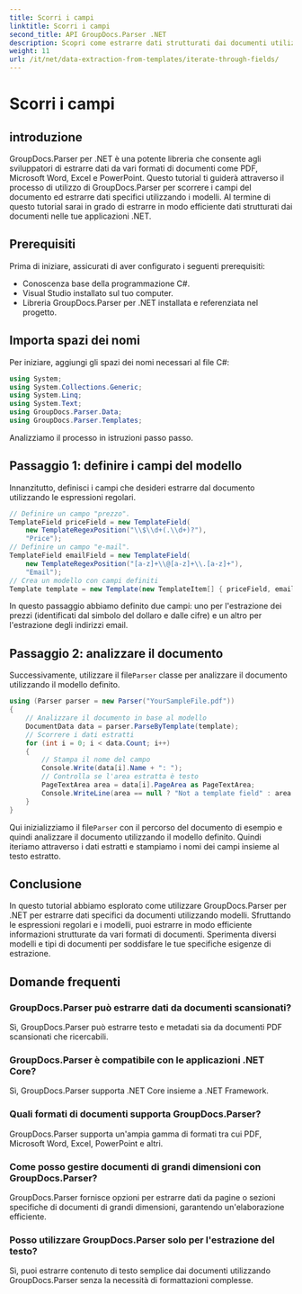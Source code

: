 ```yaml
---
title: Scorri i campi
linktitle: Scorri i campi
second_title: API GroupDocs.Parser .NET
description: Scopri come estrarre dati strutturati dai documenti utilizzando GroupDocs.Parser per .NET. Migliora le tue applicazioni .NET con funzionalità di estrazione dei dati dei documenti.
weight: 11
url: /it/net/data-extraction-from-templates/iterate-through-fields/
---
```


# Scorri i campi

## introduzione
GroupDocs.Parser per .NET è una potente libreria che consente agli sviluppatori di estrarre dati da vari formati di documenti come PDF, Microsoft Word, Excel e PowerPoint. Questo tutorial ti guiderà attraverso il processo di utilizzo di GroupDocs.Parser per scorrere i campi del documento ed estrarre dati specifici utilizzando i modelli. Al termine di questo tutorial sarai in grado di estrarre in modo efficiente dati strutturati dai documenti nelle tue applicazioni .NET.
## Prerequisiti
Prima di iniziare, assicurati di aver configurato i seguenti prerequisiti:
- Conoscenza base della programmazione C#.
- Visual Studio installato sul tuo computer.
- Libreria GroupDocs.Parser per .NET installata e referenziata nel progetto.

## Importa spazi dei nomi
Per iniziare, aggiungi gli spazi dei nomi necessari al file C#:
```csharp
using System;
using System.Collections.Generic;
using System.Linq;
using System.Text;
using GroupDocs.Parser.Data;
using GroupDocs.Parser.Templates;
```
Analizziamo il processo in istruzioni passo passo.
## Passaggio 1: definire i campi del modello
Innanzitutto, definisci i campi che desideri estrarre dal documento utilizzando le espressioni regolari.
```csharp
// Definire un campo "prezzo".
TemplateField priceField = new TemplateField(
    new TemplateRegexPosition("\\$\\d+(.\\d+)?"),
    "Price");
// Definire un campo "e-mail".
TemplateField emailField = new TemplateField(
    new TemplateRegexPosition("[a-z]+\\@[a-z]+\\.[a-z]+"),
    "Email");
// Crea un modello con campi definiti
Template template = new Template(new TemplateItem[] { priceField, emailField });
```
In questo passaggio abbiamo definito due campi: uno per l'estrazione dei prezzi (identificati dal simbolo del dollaro e dalle cifre) e un altro per l'estrazione degli indirizzi email.
## Passaggio 2: analizzare il documento
 Successivamente, utilizzare il file`Parser` classe per analizzare il documento utilizzando il modello definito.
```csharp
using (Parser parser = new Parser("YourSampleFile.pdf"))
{
    // Analizzare il documento in base al modello
    DocumentData data = parser.ParseByTemplate(template);
    // Scorrere i dati estratti
    for (int i = 0; i < data.Count; i++)
    {
        // Stampa il nome del campo
        Console.Write(data[i].Name + ": ");
        // Controlla se l'area estratta è testo
        PageTextArea area = data[i].PageArea as PageTextArea;
        Console.WriteLine(area == null ? "Not a template field" : area.Text);
    }
}
```
 Qui inizializziamo il file`Parser` con il percorso del documento di esempio e quindi analizzare il documento utilizzando il modello definito. Quindi iteriamo attraverso i dati estratti e stampiamo i nomi dei campi insieme al testo estratto.
## Conclusione
In questo tutorial abbiamo esplorato come utilizzare GroupDocs.Parser per .NET per estrarre dati specifici da documenti utilizzando modelli. Sfruttando le espressioni regolari e i modelli, puoi estrarre in modo efficiente informazioni strutturate da vari formati di documenti. Sperimenta diversi modelli e tipi di documenti per soddisfare le tue specifiche esigenze di estrazione.

## Domande frequenti
### GroupDocs.Parser può estrarre dati da documenti scansionati?
Sì, GroupDocs.Parser può estrarre testo e metadati sia da documenti PDF scansionati che ricercabili.
### GroupDocs.Parser è compatibile con le applicazioni .NET Core?
Sì, GroupDocs.Parser supporta .NET Core insieme a .NET Framework.
### Quali formati di documenti supporta GroupDocs.Parser?
GroupDocs.Parser supporta un'ampia gamma di formati tra cui PDF, Microsoft Word, Excel, PowerPoint e altri.
### Come posso gestire documenti di grandi dimensioni con GroupDocs.Parser?
GroupDocs.Parser fornisce opzioni per estrarre dati da pagine o sezioni specifiche di documenti di grandi dimensioni, garantendo un'elaborazione efficiente.
### Posso utilizzare GroupDocs.Parser solo per l'estrazione del testo?
Sì, puoi estrarre contenuto di testo semplice dai documenti utilizzando GroupDocs.Parser senza la necessità di formattazioni complesse.